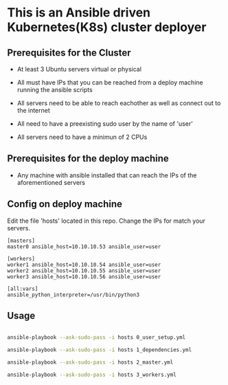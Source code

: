 # This is an Ansible driven Kubernetes(K8s) cluster deployer


## Prerequisites for the Cluster

* At least 3 Ubuntu servers virtual or physical

* All must have IPs that you can be reached from a deploy machine running the ansible scripts 

* All servers need to be able to reach eachother as well as connect out to the internet

* All need to have a preexisting sudo user by the name of 'user'

* All servers need to have a minimun of 2 CPUs


## Prerequisites for the deploy machine

* Any machine with ansible installed that can reach the IPs of the aforementioned servers 


## Config on deploy machine

Edit the file 'hosts' located in this repo. Change the IPs for match your servers.

```
[masters]
master0 ansible_host=10.10.10.53 ansible_user=user

[workers]
worker1 ansible_host=10.10.10.54 ansible_user=user
worker2 ansible_host=10.10.10.55 ansible_user=user
worker3 ansible_host=10.10.10.56 ansible_user=user

[all:vars]
ansible_python_interpreter=/usr/bin/python3
```

## Usage
```bash

ansible-playbook --ask-sudo-pass -i hosts 0_user_setup.yml

ansible-playbook --ask-sudo-pass -i hosts 1_dependencies.yml 

ansible-playbook --ask-sudo-pass -i hosts 2_master.yml 

ansible-playbook --ask-sudo-pass -i hosts 3_workers.yml
```

